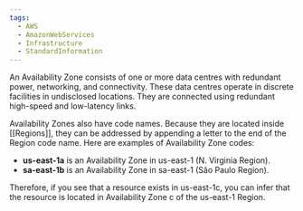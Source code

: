 ```yaml
---
tags:
  - AWS
  - AmazonWebServices
  - Infrastructure
  - StandardInformation
---
```

An Availability Zone consists of one or more data centres with redundant power, networking, and connectivity. These data centres operate in discrete facilities in undisclosed locations. They are connected using redundant high-speed and low-latency links.

Availability Zones also have code names. Because they are located inside [[Regions]], they can be addressed by appending a letter to the end of the Region code name. Here are examples of Availability Zone codes:

- **us-east-1a** is an Availability Zone in us-east-1 (N. Virginia Region).
- **sa-east-1b** is an Availability Zone in sa-east-1 (São Paulo Region).

Therefore, if you see that a resource exists in us-east-1c, you can infer that the resource is located in Availability Zone c of the us-east-1 Region.


